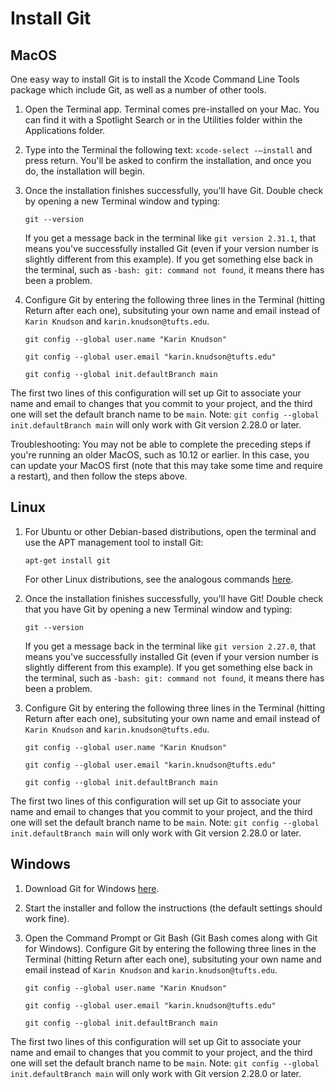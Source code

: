# Install Git

## MacOS
One easy way to install Git is to install the Xcode Command Line Tools package which include Git, as well as a number of other tools.

1. Open the Terminal app. Terminal comes pre-installed on your Mac.
You can find it with a Spotlight Search or in the Utilities folder within the Applications folder.
2. Type into the Terminal the following text: `xcode-select -—install` and press return.  You'll be asked to confirm the installation, and once you do, the installation will begin.
3. Once the installation finishes successfully, you'll have Git. Double check by opening a new Terminal window and typing:

   `git --version`
   
   If you get a message back in the terminal like `git version 2.31.1`, that means you've successfully installed Git (even if your version number is slightly different from this example).  If you get something else back in the terminal, such as `-bash: git: command not found`, it means there has been a problem.
 4. Configure Git by entering the following three lines in the Terminal (hitting Return after each one), subsituting your own name and email instead of `Karin Knudson` and `karin.knudson@tufts.edu`. 

    `git config --global user.name "Karin Knudson"`

    `git config --global user.email "karin.knudson@tufts.edu"`

    `git config --global init.defaultBranch main`
    
The first two lines of this configuration will set up Git to associate your name and email to changes that you commit to your project, and the third one will set the default branch name to be `main`. Note: `git config --global init.defaultBranch main` will only work with Git version 2.28.0 or later. 

Troubleshooting: You may not be able to complete the preceding steps if you're running an older MacOS, such as 10.12 or earlier.  In this case, you can update your MacOS first (note that this may take some time and require a restart), and then follow the steps above. 

## Linux

1. For Ubuntu or other Debian-based distributions, open the terminal and use the APT management tool to install Git:

    `apt-get install git`

     For other Linux distributions, see the analogous commands [here](https://git-scm.com/download/linux).
2. Once the installation finishes successfully, you'll have Git!  Double check that you have Git by opening a new Terminal window and typing:

   `git --version`
   
   If you get a message back in the terminal like `git version 2.27.0`, that means you've successfully installed Git (even if your version number is slightly different from this example).  If you get something else back in the terminal, such as `-bash: git: command not found`, it means there has been a problem.

 3. Configure Git by entering the following three lines in the Terminal (hitting Return after each one), subsituting your own name and email instead of `Karin Knudson` and `karin.knudson@tufts.edu`. 

    `git config --global user.name "Karin Knudson"`

    `git config --global user.email "karin.knudson@tufts.edu"`

    `git config --global init.defaultBranch main`
    
The first two lines of this configuration will set up Git to associate your name and email to changes that you commit to your project, and the third one will set the default branch name to be `main`. Note: `git config --global init.defaultBranch main` will only work with Git version 2.28.0 or later. 


## Windows

 1. Download Git for Windows [here](https://gitforwindows.org/).
 2. Start the installer and follow the instructions (the default settings should work fine).
 3. Open the Command Prompt or Git Bash (Git Bash comes along with Git for Windows).   Configure Git by entering the following three lines in the Terminal (hitting Return after each one), subsituting your own name and email instead of `Karin Knudson` and `karin.knudson@tufts.edu`. 

    `git config --global user.name "Karin Knudson"`

    `git config --global user.email "karin.knudson@tufts.edu"`

    `git config --global init.defaultBranch main`
    
The first two lines of this configuration will set up Git to associate your name and email to changes that you commit to your project, and the third one will set the default branch name to be `main`. Note: `git config --global init.defaultBranch main` will only work with Git version 2.28.0 or later. 

